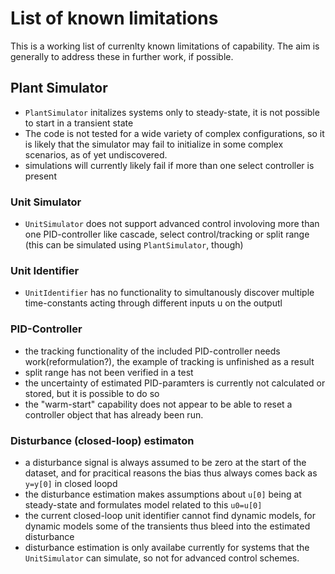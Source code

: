 # List of known limitations

This is a working list of currenlty known limitations of capability. 
The aim is generally to address these in further work, if possible. 

## Plant Simulator

- ``PlantSimulator`` initalizes systems only to steady-state, it is not possible to 
start in a transient state
- The code is not tested for a wide variety of complex configurations, so it is likely
that the simulator may fail to initialize in some complex scenarios, as of yet undiscovered.
- simulations will currently likely fail if more than one select controller is present

### Unit Simulator

- ``UnitSimulator`` does not support advanced control involoving more than 
one PID-controller like cascade, select control/tracking or split range (this can be simulated
using ``PlantSimulator``, though)
 
### Unit Identifier
 
- ``UnitIdentifier`` has no functionality to simultanously discover multiple time-constants
acting through different inputs u on the outputl 
 
### PID-Controller 

- the tracking functionality of the included PID-controller needs work(reformulation?),
 the example of tracking is unfinished as a result 
- split range has not been verified in a test
- the uncertainty of estimated PID-paramters is currently not calculated or stored, but it is 
possible to do so 
- the "warm-start" capability does not appear to be able to reset a controller object that 
has already been run. 
 
### Disturbance (closed-loop) estimaton 

- a disturbance signal is always assumed to be zero at the start of the dataset, and for 
pracitical reasons the bias thus always comes back as ``y=y[0]`` in closed loopd
- the disturbance estimation makes assumptions about ``u[0]`` being at steady-state and
formulates model related to this ``u0=u[0]``
- the current closed-loop unit identifier cannot find dynamic models, for dynamic 
models some of the transients thus bleed into the estimated disturbance
- disturbance estimation is only availabe currently for systems that the ``UnitSimulator`` can 
simulate, so not for advanced control schemes. 
